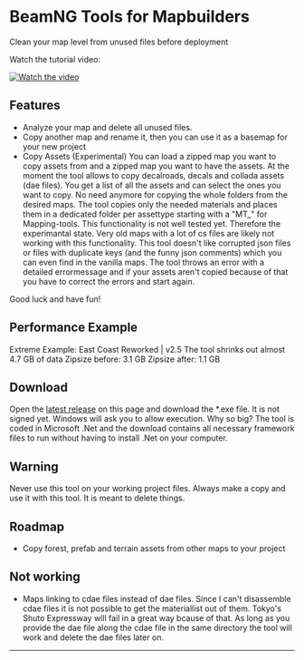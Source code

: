 # BeamNG Tools for Mapbuilders
Clean your map level from unused files before deployment

Watch the tutorial video:

[![Watch the video](https://img.youtube.com/vi/ZA1zjmpe1VU/0.jpg)](https://www.youtube.com/watch?v=ZA1zjmpe1VU) 
## Features
- Analyze your map and delete all unused files.
- Copy another map and rename it, then you can use it as a basemap for your new project
- Copy Assets (Experimental)
You can load a zipped map you want to copy assets from and a zipped map you want to have the assets. At the moment the tool allows to copy decalroads, decals and collada assets (dae files). You get a list of all the assets and can select the ones you want to copy. No need anymore for copying the whole folders from the desired maps. The tool copies only the needed materials and places them in a dedicated folder per assettype starting with a "MT_" for Mapping-tools.
This functionality is not well tested yet. Therefore the experimantal state. Very old maps with a lot of cs files are likely not working with this functionality. This tool doesn't like corrupted json files or files with duplicate keys (and the funny json comments) which you can even find in the vanilla maps. The tool throws an error with a detailed errormessage and if your assets aren't copied because of that you have to correct the errors and start again.

Good luck and have fun!

## Performance Example

Extreme Example: 
East Coast Reworked | v2.5
The tool shrinks out almost 4.7 GB of data
Zipsize before: 3.1 GB
Zipsize after: 1.1 GB

## Download
Open the [latest release](https://github.com/alexkleinwaechter/BeamNG_LevelCleanUp/releases/) on this page and download the *.exe file. It is not signed yet. Windows will ask you to allow execution. Why so big? 
The tool is coded in Microsoft .Net and the download contains all necessary framework files to run without having to install .Net on your computer.

## Warning
Never use this tool on your working project files. Always make a copy and use it with this tool. It is meant to delete things. 
## Roadmap
- Copy forest, prefab and terrain assets from other maps to your project

## Not working
- Maps linking to cdae files instead of dae files. Since I can't disassemble cdae files it is not possible to get the materiallist out of them. Tokyo's Shuto Expressway will fail in a great way bcause of that. As long as you provide the dae file along the cdae file in the same directory the tool will work and delete the dae files later on.

-----
